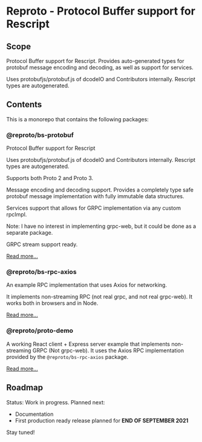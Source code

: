 # Reproto - Protocol Buffer support for Rescript

## Scope

Protocol Buffer support for Rescript. Provides auto-generated types
for protobuf message encoding and decoding, as well as support for
services.

Uses protobufjs/protobuf.js of dcodeIO and Contributors internally.
Rescript types are autogenerated.

## Contents

This is a monorepo that contains the following packages:

### @reproto/bs-protobuf

Protocol Buffer support for Rescript

Uses protobufjs/protobuf.js of dcodeIO and Contributors internally.
Rescript types are autogenerated.

Supports both Proto 2 and Proto 3.

Message encoding and decoding support. Provides a completely type safe
protobuf message implementation with fully immutable data structures.

Services support that allows for GRPC implementation via any custom rpcImpl.

Note: I have no interest in implementing grpc-web, but it could be done as a
separate package.

GRPC stream support ready.

[Read more...](packages/bs-protobuf/README.md)

### @reproto/bs-rpc-axios

An example RPC implementation that uses Axios for networking.

It implements non-streaming RPC (not real grpc, and not real grpc-web).
It works both in browsers and in Node.

[Read more...](packages/bs-rpc-axios/README.md)

### @reproto/proto-demo

A working React client + Express server example that implements
non-streaming GRPC (Not grpc-web). It uses the Axios RPC implementation
provided by the `@reproto/bs-rpc-axios` package.

[Read more...](packages/proto-demo/README.md)

## Roadmap

Status: Work in progress. Planned next:

- Documentation
- First production ready release planned for **END OF SEPTEMBER 2021**

Stay tuned!
